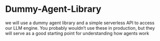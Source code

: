# Dummy-Agent-Library
we will use a dummy agent library and a simple serverless API to access our LLM engine.  You probably wouldn’t use these in production, but they will serve as a good starting point for understanding how agents work
